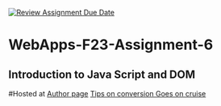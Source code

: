 [![Review Assignment Due Date](https://classroom.github.com/assets/deadline-readme-button-24ddc0f5d75046c5622901739e7c5dd533143b0c8e959d652212380cedb1ea36.svg)](https://classroom.github.com/a/b9NC0g7h)
# WebApps-F23-Assignment-6
Introduction to Java Script and DOM
-------------
#Hosted at
[Author page]( https://44-563-webapps-f23.github.io/44563-webapps-f23-assignment6-HarshaNWMS/author.html)
[Tips on conversion ](https://44-563-webapps-f23.github.io/44563-webapps-f23-assignment6-HarshaNWMS/tips.html)
[Goes on cruise](https://44-563-webapps-f23.github.io/44563-webapps-f23-assignment6-HarshaNWMS/cruise.html)

